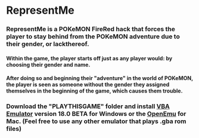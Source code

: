 # RepresentMe

### RepresentMe is a POKeMON FireRed hack that forces the player to stay behind from the POKeMON adventure due to their gender, or lackthereof. 

#### Within the game, the player starts off just as any player would: by choosing their gender and name. 

#### After doing so and beginning their "adventure" in the world of POKeMON, the player is seen as someone without the gender they assigned themselves in the beginning of the game, which causes them trouble. 

#### 

### Download the "PLAYTHISGAME" folder and install [VBA Emulator](http://www.emulator-zone.com/doc.php/gba/vboyadvance.HTML) version 18.0 BETA for Windows or the [OpenEmu](http://coolrom.com/emulators/mac/35/OpenEmu.php) for Mac. (Feel free to use any other emulator that plays .gba rom files)